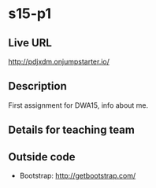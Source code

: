 s15-p1
======

## Live URL
http://pdjxdm.onjumpstarter.io/

## Description
First assignment for DWA15, info about me.

## Details for teaching team

## Outside code
* Bootstrap: http://getbootstrap.com/